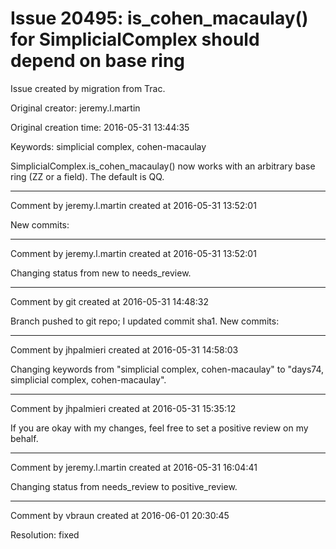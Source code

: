 # Issue 20495: is_cohen_macaulay() for SimplicialComplex should depend on base ring

Issue created by migration from Trac.

Original creator: jeremy.l.martin

Original creation time: 2016-05-31 13:44:35

Keywords: simplicial complex, cohen-macaulay

SimplicialComplex.is_cohen_macaulay() now works with an arbitrary base ring (ZZ or a field).  The default is QQ.


---

Comment by jeremy.l.martin created at 2016-05-31 13:52:01

New commits:


---

Comment by jeremy.l.martin created at 2016-05-31 13:52:01

Changing status from new to needs_review.


---

Comment by git created at 2016-05-31 14:48:32

Branch pushed to git repo; I updated commit sha1. New commits:


---

Comment by jhpalmieri created at 2016-05-31 14:58:03

Changing keywords from "simplicial complex, cohen-macaulay" to "days74, simplicial complex, cohen-macaulay".


---

Comment by jhpalmieri created at 2016-05-31 15:35:12

If you are okay with my changes, feel free to set a positive review on my behalf.


---

Comment by jeremy.l.martin created at 2016-05-31 16:04:41

Changing status from needs_review to positive_review.


---

Comment by vbraun created at 2016-06-01 20:30:45

Resolution: fixed
